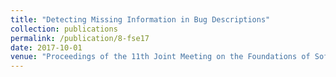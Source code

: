 ```yaml
---
title: "Detecting Missing Information in Bug Descriptions"
collection: publications
permalink: /publication/8-fse17
date: 2017-10-01
venue: "Proceedings of the 11th Joint Meeting on the Foundations of Software Engineering (ESEC/FSE'17), (to appear)"
---
```

